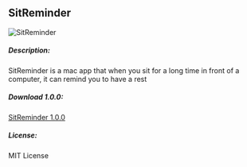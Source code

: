 ## SitReminder

![SitReminder](https://silentcloud.github.io/upload/Sitreminder.png)

##### Description: 

SitReminder is a mac app that when you sit for a long time in front of a computer, it can remind you to have a rest

##### Download 1.0.0:

[SitReminder 1.0.0](https://silentcloud.github.io/upload/SitReminder.dmg)

##### License: 

MIT License
